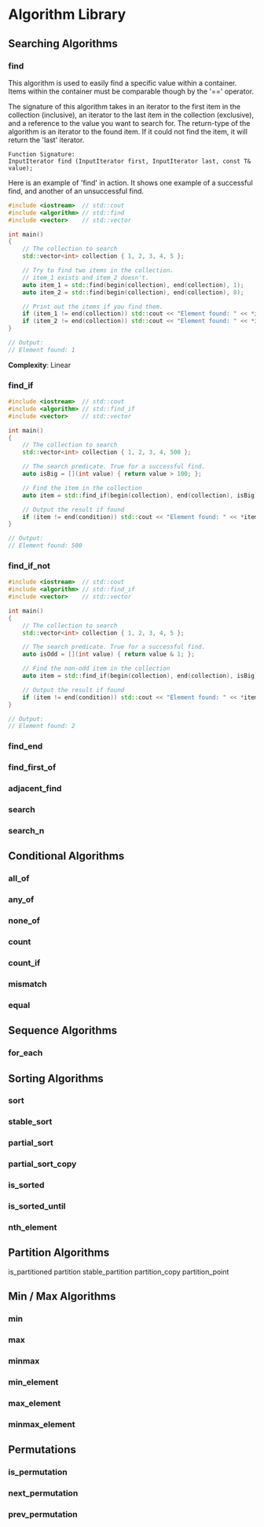 # Algorithm Library

## Searching Algorithms

### find

This algorithm is used to easily find a specific value within a container. Items within the container must be comparable though by the '==' operator. 

The signature of this algorithm takes in an iterator to the first item in the collection (inclusive), an iterator to the last item in the collection (exclusive), and a reference to the value you want to search for. The return-type of the algorithm is an iterator to the found item. If it could not find the item, it will return the 'last' iterator. 

```
Function Signature:
InputIterator find (InputIterator first, InputIterator last, const T& value);
```

Here is an example of 'find' in action. It shows one example of a successful find, and another of an unsuccessful find.

```cpp
#include <iostream>  // std::cout
#include <algorithm> // std::find
#include <vector>    // std::vector

int main()
{
	// The collection to search
	std::vector<int> collection { 1, 2, 3, 4, 5 };

	// Try to find two items in the collection.
	// item_1 exists and item_2 doesn't.
	auto item_1 = std::find(begin(collection), end(collection), 1);
	auto item_2 = std::find(begin(collection), end(collection), 8);

	// Print out the items if you find them.
	if (item_1 != end(collection)) std::cout << "Element found: " << *item_1 << endl;
	if (item_2 != end(collection)) std::cout << "Element found: " << *item_2 << endl;
}

// Output:
// Element found: 1
```

**Complexity**: Linear

### find_if

```cpp
#include <iostream>  // std::cout
#include <algorithm> // std::find_if
#include <vector>    // std::vector

int main()
{
	// The collection to search
	std::vector<int> collection { 1, 2, 3, 4, 500 };

	// The search predicate. True for a successful find.
	auto isBig = [](int value) { return value > 100; };

	// Find the item in the collection
	auto item = std::find_if(begin(collection), end(collection), isBig);

	// Output the result if found
	if (item != end(condition)) std::cout << "Element found: " << *item << endl;
}

// Output:
// Element found: 500
```

### find_if_not

```cpp
#include <iostream>  // std::cout
#include <algorithm> // std::find_if
#include <vector>    // std::vector

int main()
{
	// The collection to search
	std::vector<int> collection { 1, 2, 3, 4, 5 };

	// The search predicate. True for a successful find.
	auto isOdd = [](int value) { return value & 1; };

	// Find the non-odd item in the collection
	auto item = std::find_if(begin(collection), end(collection), isBig);

	// Output the result if found
	if (item != end(condition)) std::cout << "Element found: " << *item << endl;
}

// Output:
// Element found: 2
```

### find_end
### find_first_of
### adjacent_find
### search
### search_n

## Conditional Algorithms

### all_of
### any_of
### none_of
### count
### count_if
### mismatch
### equal

## Sequence Algorithms

### for_each

## Sorting Algorithms

### sort
### stable_sort
### partial_sort
### partial_sort_copy
### is_sorted
### is_sorted_until
### nth_element

## Partition Algorithms

is_partitioned
partition
stable_partition
partition_copy
partition_point

## Min / Max Algorithms

### min
### max
### minmax
### min_element
### max_element
### minmax_element

## Permutations

### is_permutation
### next_permutation
### prev_permutation
